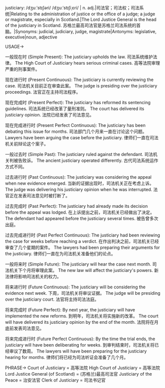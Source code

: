 justiciary: /dʒuːˈstɪʃəri/ /dʒuːˈstɪʃiˌɛri/
| n. adj.|司法官；司法权；司法系统|Relating to the administration of justice or the office of a judge; a judge or magistrate, especially in Scotland.|The Lord Justice General is the head of the justiciary in Scotland. 苏格兰最高司法官是苏格兰司法系统的首脑。|Synonyms: judicial, judiciary, judge, magistrate|Antonyms: legislative, executive|noun, adjective


USAGE->

一般现在时 (Simple Present):
The justiciary upholds the law.  司法系统维护法律。
The High Court of Justiciary hears serious criminal cases. 高等法院审理严重的刑事案件。

现在进行时 (Present Continuous):
The justiciary is currently reviewing the case. 司法机关目前正在审查此案。
The judge is presiding over the justiciary proceedings. 法官正在主持司法程序。

现在完成时 (Present Perfect):
The justiciary has reformed its sentencing guidelines.  司法系统已经改革了量刑准则。
The court has delivered its justiciary opinion. 法院已经发表了司法意见。

现在完成进行时 (Present Perfect Continuous):
The justiciary has been debating this issue for months. 司法部门几个月来一直在讨论这个问题。
Lawyers have been arguing the case before the justiciary. 律师们一直在司法机关前辩论这个案子。

一般过去时 (Simple Past):
The justiciary ruled against the defendant. 司法机关判被告败诉。
The ancient justiciary operated differently. 古代司法系统运作方式不同。

过去进行时 (Past Continuous):
The justiciary was considering the appeal when new evidence emerged.  当新的证据出现时，司法机关正在考虑上诉。
The judge was delivering his justiciary opinion when he was interrupted. 法官正在发表司法意见时被打断了。

过去完成时 (Past Perfect):
The justiciary had already made its decision before the appeal was lodged.  在上诉提出之前，司法机关已经做出了决定。
The defendant had appeared before the justiciary several times. 被告曾多次出庭。

过去完成进行时 (Past Perfect Continuous):
The justiciary had been reviewing the case for weeks before reaching a verdict.  在作出判决之前，司法机关已经审查了几个星期的案件。
The lawyers had been preparing their arguments for the justiciary. 律师们一直在为司法机关准备他们的论点。


一般将来时 (Simple Future):
The justiciary will hear the case next month.  司法机关下个月将审理此案。
The new law will affect the justiciary's powers. 新法律将影响司法机关的权力。

将来进行时 (Future Continuous):
The justiciary will be considering the evidence next week. 下周，司法机关将审议证据。
The judge will be presiding over the justiciary court. 法官将主持司法法庭。

将来完成时 (Future Perfect):
By next year, the justiciary will have implemented the new reforms. 到明年，司法机关将实施新的改革。
The court will have delivered its justiciary opinion by the end of the month. 法院将在月底前发表司法意见。

将来完成进行时 (Future Perfect Continuous):
By the time the trial ends, the justiciary will have been deliberating for weeks.  到审判结束时，司法机关将已经审议了数周。
The lawyers will have been preparing for the justiciary hearing for months. 律师们将已经为司法听证会准备了几个月。


PHRASE->
Court of Justiciary =  高等法院
High Court of Justiciary = 高等法院
Lord Justice General (of Scotland) =  (苏格兰)最高司法官
Justiciary of the Peace =  治安法官
Clerk of Justiciary =  司法书记官
